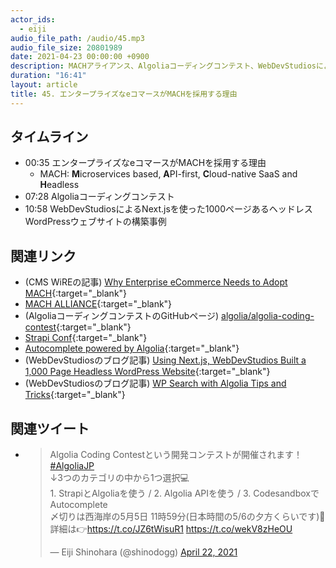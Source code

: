 ```yaml
---
actor_ids:
  - eiji
audio_file_path: /audio/45.mp3
audio_file_size: 20801989
date: 2021-04-23 00:00:00 +0900
description: MACHアライアンス、Algoliaコーディングコンテスト、WebDevStudiosによるHeadless WordPressなAlgolia事例について話しました
duration: "16:41"
layout: article
title: 45. エンタープライズなeコマースがMACHを採用する理由
---
```


## タイムライン

- 00:35 エンタープライズなeコマースがMACHを採用する理由
  - MACH: **M**icroservices based, **A**PI-first, **C**loud-native SaaS and **H**eadless
- 07:28 Algoliaコーディングコンテスト
- 10:58 WebDevStudiosによるNext.jsを使った1000ページあるヘッドレスWordPressウェブサイトの構築事例

## 関連リンク

- (CMS WiREの記事) [Why Enterprise eCommerce Needs to Adopt MACH](https://www.cmswire.com/information-management/why-enterprise-ecommerce-needs-to-adopt-mach/){:target="_blank"}
- [MACH ALLIANCE](https://machalliance.org/){:target="_blank"}
- (AlgoliaコーディングコンテストのGitHubページ) [algolia/algolia-coding-contest](https://github.com/algolia/algolia-coding-contest/){:target="_blank"}
- [Strapi Conf](https://conf.strapi.io/){:target="_blank"}
- [Autocomplete powered by Algolia](https://autocomplete.algolia.com/){:target="_blank"}
- (WebDevStudiosのブログ記事) [Using Next.js, WebDevStudios Built a 1,000 Page Headless WordPress Website](https://webdevstudios.com/2021/03/09/next-js-headless-wordpress/){:target="_blank"}
- (WebDevStudiosのブログ記事) [WP Search with Algolia Tips and Tricks](https://webdevstudios.com/2021/02/09/wp-search-with-algolia/){:target="_blank"}

## 関連ツイート
  - <blockquote class="twitter-tweet"><p lang="ja" dir="ltr">Algolia Coding Contestという開発コンテストが開催されます！ <a href="https://twitter.com/hashtag/AlgoliaJP?src=hash&amp;ref_src=twsrc%5Etfw">#AlgoliaJP</a><br>↓3つのカテゴリの中から1つ選択💻<br> 1. StrapiとAlgoliaを使う / 2. Algolia APIを使う / 3. CodesandboxでAutocomplete <br>〆切りは西海岸の5月5日 11時59分(日本時間の5/6の夕方くらいです)🌅<br>詳細は👉<a href="https://t.co/JZ6tWisuR1">https://t.co/JZ6tWisuR1</a> <a href="https://t.co/wekV8zHeOU">https://t.co/wekV8zHeOU</a></p>&mdash; Eiji Shinohara (@shinodogg) <a href="https://twitter.com/shinodogg/status/1385024652880138240?ref_src=twsrc%5Etfw">April 22, 2021</a></blockquote> <script async src="https://platform.twitter.com/widgets.js" charset="utf-8"></script>